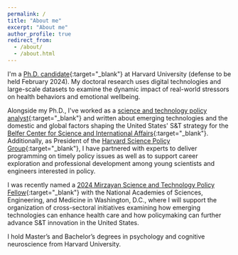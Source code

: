 ```yaml
---
permalink: /
title: "About me"
excerpt: "About me"
author_profile: true
redirect_from: 
  - /about/
  - /about.html
---
```


I'm a [Ph.D. candidate](https://conyvidal.github.io/research/){:target="_blank"} at Harvard University (defense to be held February 2024). My doctoral research uses digital technologies and large-scale datasets to examine the dynamic impact of real-world stressors on health behaviors and emotional wellbeing.

Alongside my Ph.D., I've worked as a [science and technology policy analyst](https://conyvidal.github.io/policy){:target="_blank"} and written about emerging technologies and the domestic and global factors shaping the United States' S&T strategy for the [Belfer Center for Science and International Affairs](https://www.belfercenter.org/){:target="_blank"}. Additionally, as President of the [Harvard Science Policy Group](https://projects.iq.harvard.edu/sciencepolicy/home){:target="_blank"}, I have partnered with experts to deliver programming on timely policy issues as well as to support career exploration and professional development among young scientists and engineers interested in policy.

I was recently named a [2024 Mirzayan Science and Technology Policy Fellow](https://mirzayanfellow.nas.edu/){:target="_blank"} with the National Academies of Sciences, Engineering, and Medicine in Washington, D.C., where I will support the organization of cross-sectoral initiatives examining how emerging technologies can enhance health care and how policymaking can further advance S&T innovation in the United States.

I hold Master’s and Bachelor’s degrees in psychology and cognitive neuroscience from Harvard University. 
